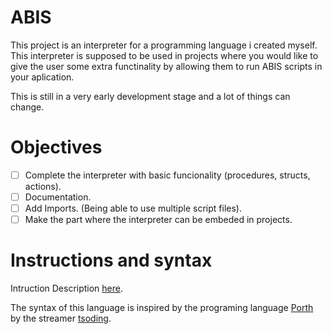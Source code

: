 ABIS
====
This project is an interpreter for a programming language i created myself.
This interpreter is supposed to be used in projects where you would like to 
give the user some extra functinality by allowing them to run ABIS scripts in your aplication.

This is still in a very early development stage and a lot of things can change.

# Objectives

- [ ] Complete the interpreter with basic funcionality 
(procedures, structs, actions).
- [ ] Documentation.
- [ ] Add Imports. (Being able to use multiple script files).
- [ ] Make the part where the interpreter can be embeded in
projects.

# Instructions and syntax
Intruction Description [here]().

The syntax of this language is inspired by the programing language [Porth](https://gitlab.com/tsoding/porth) by the streamer [tsoding](https://www.twitch.tv/tsoding).